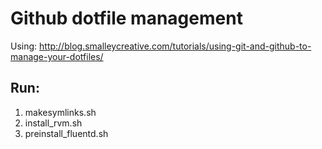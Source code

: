 # Github dotfile management

Using:
	http://blog.smalleycreative.com/tutorials/using-git-and-github-to-manage-your-dotfiles/

## Run:

1. makesymlinks.sh
1. install\_rvm.sh
1. preinstall\_fluentd.sh
